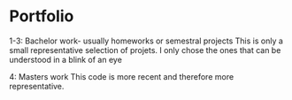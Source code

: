 # Portfolio
1-3: Bachelor work- usually homeworks or semestral projects
This is only a small representative selection of projets. 
I only chose the ones that can be understood in a blink of an eye

4: Masters work
This code is more recent and therefore more representative.
